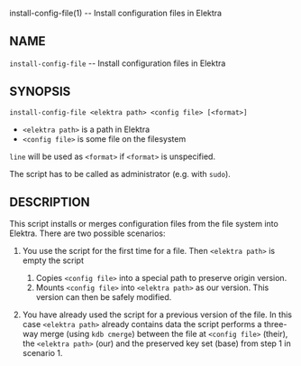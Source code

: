 install-config-file(1) -- Install configuration files in Elektra

## NAME

`install-config-file` -- Install configuration files in Elektra

## SYNOPSIS

`install-config-file <elektra path> <config file> [<format>]`

- `<elektra path>` is a path in Elektra
- `<config file>` is some file on the filesystem

`line` will be used as `<format>` if `<format>` is unspecified.

The script has to be called as administrator (e.g. with `sudo`).

## DESCRIPTION

This script installs or merges configuration files from the file system into
Elektra. There are two possible scenarios:

1. You use the script for the first time for a file. Then `<elektra path>` is empty the script

   1. Copies `<config file>` into a special path to preserve origin version.
   2. Mounts `<config file>` into `<elektra path>` as our version. This version can then be safely modified.

2. You have already used the script for a previous version of the file. In this case `<elektra path>` already contains data the script performs a three-way
   merge (using `kdb cmerge`) between the file at `<config file>` (their), the `<elektra path>` (our)
   and the preserved key set (base) from step 1 in scenario 1.

